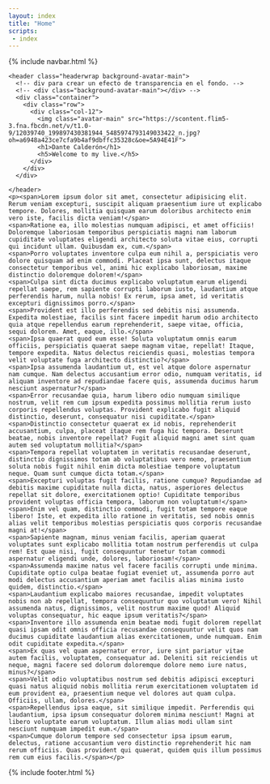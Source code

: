 ```yaml
---
layout: index
title: "Home"
scripts:
 - index
---
```


  <body itemscope="" itemtype="http://schema.org/Blog">
    {% include navbar.html %}
    
    <header class="headerwrap background-avatar-main">
      <!-- div para crear un efecto de transparencia en el fondo. -->
      <!-- <div class="background-avatar-main"></div> -->
      <div class="container">
        <div class="row">
          <div class="col-12">
            <img class="avatar-main" src="https://scontent.flim5-3.fna.fbcdn.net/v/t1.0-9/12039740_199897430381944_5485974793149033422_n.jpg?oh=a6948a423ce7cfa9b4af9dbffc35328c&oe=5A94E41F">
            <h1>Dante Calderón</h1>
            <h5>Welcome to my live.</h5>        
          </div>
        </div>
      </div>

    </header>
    <p><span>Lorem ipsum dolor sit amet, consectetur adipisicing elit. Rerum veniam excepturi, suscipit aliquam praesentium iure ut explicabo tempore. Dolores, mollitia quisquam earum doloribus architecto enim vero iste, facilis dicta veniam!</span>
    <span>Ratione ea, illo molestias numquam adipisci, et amet officiis! Doloremque laboriosam temporibus perspiciatis magni nam laborum cupiditate voluptates eligendi architecto soluta vitae eius, corrupti qui incidunt ullam. Quibusdam ex, cum.</span>
    <span>Porro voluptates inventore culpa eum nihil a, perspiciatis vero dolore quisquam ad enim commodi. Placeat ipsa sunt, delectus itaque consectetur temporibus vel, animi hic explicabo laboriosam, maxime distinctio doloremque dolorem!</span>
    <span>Culpa sint dicta ducimus explicabo voluptatum earum eligendi repellat saepe, rem sapiente corrupti laborum iusto, laudantium atque perferendis harum, nulla nobis! Ex rerum, ipsa amet, id veritatis excepturi dignissimos porro.</span>
    <span>Provident est illo perferendis sed debitis nisi assumenda. Expedita molestiae, facilis sint facere impedit harum odio architecto quia atque repellendus earum reprehenderit, saepe vitae, officia, sequi dolorem. Amet, eaque, illo.</span>
    <span>Ipsa quaerat quod eum esse! Soluta voluptatum omnis earum officiis, perspiciatis quaerat saepe magnam vitae, repellat! Itaque, tempore expedita. Natus delectus reiciendis quasi, molestias tempora velit voluptate fuga architecto distinctio?</span>
    <span>Ipsa assumenda laudantium ut, est vel atque dolore aspernatur nam cumque. Nam delectus accusantium error odio, numquam veritatis, id aliquam inventore ad repudiandae facere quis, assumenda ducimus harum nesciunt aspernatur?</span>
    <span>Error recusandae quia, harum libero odio numquam similique nostrum, velit rem cum ipsum expedita possimus mollitia rerum iusto corporis repellendus voluptas. Provident explicabo fugit aliquid distinctio, deserunt, consequatur nisi cupiditate.</span>
    <span>Distinctio consectetur quaerat ex id nobis, reprehenderit accusantium, culpa, placeat itaque rem fuga hic tempora. Deserunt beatae, nobis inventore repellat? Fugit aliquid magni amet sint quam autem sed voluptatum mollitia?</span>
    <span>Tempora repellat voluptatem in veritatis recusandae deserunt, distinctio dignissimos totam ab voluptatibus vero nemo, praesentium soluta nobis fugit nihil enim dicta molestiae tempore voluptatum neque. Quam sunt cumque dicta totam.</span>
    <span>Excepturi voluptas fugit facilis, ratione cumque? Repudiandae ad debitis maxime cupiditate nulla dicta, natus, asperiores delectus repellat sit dolore, exercitationem optio! Cupiditate temporibus provident voluptas officia tempora, laborum non voluptatum!</span>
    <span>Enim vel quam, distinctio commodi, fugit totam tempore eaque libero! Iste, et expedita illo ratione in veritatis, sed nobis omnis alias velit temporibus molestias perspiciatis quos corporis recusandae magni at!</span>
    <span>Sapiente magnam, minus veniam facilis, aperiam quaerat voluptates sunt explicabo mollitia totam nostrum perferendis ut culpa rem! Est quae nisi, fugit consequuntur tenetur totam commodi aspernatur eligendi unde, dolores, laboriosam!</span>
    <span>Assumenda maxime natus vel facere facilis corrupti unde minima. Cupiditate optio culpa beatae fugiat eveniet ut, assumenda porro aut modi delectus accusantium aperiam amet facilis alias minima iusto quidem, distinctio.</span>
    <span>Laudantium explicabo maiores recusandae, impedit voluptates nobis non ab repellat, tempora consequuntur quo voluptatum vero! Nihil assumenda natus, dignissimos, velit nostrum maxime quod! Aliquid voluptas consequatur, hic eaque ipsum veritatis?</span>
    <span>Inventore illo assumenda enim beatae modi fugit dolorem repellat quasi ipsam odit omnis officia recusandae consequuntur velit quos nam ducimus cupiditate laudantium alias exercitationem, unde numquam. Enim odit cupiditate expedita.</span>
    <span>Ex quas vel quam aspernatur error, iure sint pariatur vitae autem facilis, voluptatem, consequatur ad. Deleniti sit reiciendis ut neque, magni facere sed dolorum doloremque dolore nemo iure natus, minus?</span>
    <span>Velit odio voluptatibus nostrum sed debitis adipisci excepturi quasi natus aliquid nobis mollitia rerum exercitationem voluptatem id eum provident ea, praesentium neque vel dolores aut quam culpa. Officiis, ullam, dolores.</span>
    <span>Repellendus ipsa eaque, sit similique impedit. Perferendis qui laudantium, ipsa ipsum consequatur dolorem minima nesciunt! Magni at libero voluptate earum voluptatum. Illum alias modi ullam sint nesciunt numquam impedit eum.</span>
    <span>Cumque dolorum tempore sed consectetur ipsa ipsum earum, delectus, ratione accusantium vero distinctio reprehenderit hic nam rerum officiis. Quas provident qui quaerat, quidem quis illum possimus rem cum eius facilis.</span></p>

  {% include footer.html %}
    
  
      
    
  </body>
